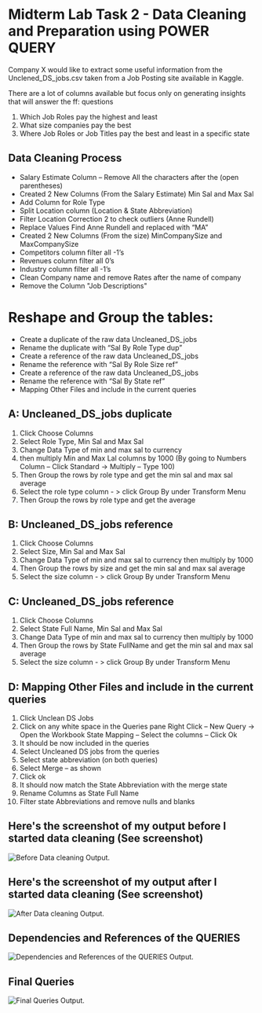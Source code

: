 # Midterm Lab Task 2 -  Data Cleaning and Preparation using POWER QUERY
Company X would like to extract some useful information from the Unclened_DS_jobs.csv taken
from a Job Posting site available in Kaggle. 

There are a lot of columns available but focus only
on generating insights that will answer the ff: questions
1. Which Job Roles pay the highest and least
2. What size companies pay the best
3. Where Job Roles or Job Titles pay the best and least in a specific state

## Data Cleaning Process
- Salary Estimate Column – Remove All the characters after the (open
parentheses)
- Created 2 New Columns (From the Salary Estimate) Min Sal and Max Sal
- Add Column for Role Type
- Split Location column (Location & State Abbreviation)
- Filter Location Correction 2 to check outliers (Anne Rundell)
- Replace Values Find Anne Rundell and replaced with “MA”
-  Created 2 New Columns (From the size) MinCompanySize and MaxCompanySize
-  Competitors column filter all -1’s
-  Revenues column filter all 0’s
-  Industry column filter all -1’s
-  Clean Company name and remove Rates after the name of company
-  Remove the Column "Job Descriptions"

# Reshape and Group the tables:
- Create a duplicate of the raw data Uncleaned_DS_jobs
- Rename the duplicate with “Sal By Role Type dup”
- Create a reference of the raw data Uncleaned_DS_jobs
- Rename the reference with “Sal By Role Size ref”
- Create a reference of the raw data Uncleaned_DS_jobs
- Rename the reference with “Sal By State ref”
- Mapping Other Files and include in the current queries
  
## A: Uncleaned_DS_jobs duplicate

1. Click Choose Columns
2. Select Role Type, Min Sal and Max Sal
3. Change Data Type of min and max sal to currency
4. then multiply Min and Max Lal columns by 1000 (By going to Numbers Column – Click Standard -> Multiply – Type 100)
5. Then Group the rows by role type and get the min sal and max sal average
6. Select the role type column - > click Group By under Transform Menu
7. Then Group the rows by role type and get the average

## B: Uncleaned_DS_jobs reference

1. Click Choose Columns
2. Select Size, Min Sal and Max Sal
3. Change Data Type of min and max sal to currency then multiply by 1000
4. Then Group the rows by size and get the min sal and max sal average
5. Select the size column - > click Group By under Transform Menu

## C: Uncleaned_DS_jobs reference 

1. Click Choose Columns
2. Select State Full Name, Min Sal and Max Sal
3. Change Data Type of min and max sal to currency then multiply by 1000
4. Then Group the rows by State FullName and get the min sal and max sal average
5. Select the size column - > click Group By under Transform Menu

## D: Mapping Other Files and include in the current queries

1. Click Unclean DS Jobs
2. Click on any white space in the Queries pane Right Click – New Query -> Open the Workbook State Mapping – Select the columns – Click Ok
3. It should be now included in the queries
4. Select Uncleaned DS jobs from the queries
5. Select state abbreviation (on both queries)
6. Select Merge – as shown
7. Click ok
8. It should now match the State Abbreviation with the merge state
9. Rename Columns as State Full Name
10. Filter state Abbreviations and remove nulls and blanks


## Here's the screenshot of my output before I started data cleaning (See screenshot)
![Before Data cleaning Output](Image/UnCleaned%20Data.jpg).
## Here's the screenshot of my output after I started data cleaning (See screenshot)
![After Data cleaning Output ](Image/Cleaned%20Data.jpg).
## Dependencies and References of the QUERIES
![Dependencies and References of the QUERIES Output](Image/UnCleaned%20Data.jpg).
## Final Queries
![Final Queries Output](Image/UnCleaned%20Data.jpg).
